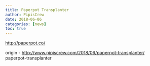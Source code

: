 ```yaml
---
title: Paperpot Transplanter
author: PipisCrew
date: 2018-06-06
categories: [news]
toc: true
---
```


http://paperpot.co/

origin - http://www.pipiscrew.com/2018/06/paperpot-transplanter/ paperpot-transplanter